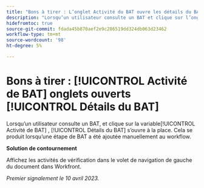 ```yaml
---
title: "Bons à tirer : L’onglet Activité du BAT ouvre les détails du BAT"
description: "Lorsqu’un utilisateur consulte un BAT et clique sur l’onglet Activité du BAT, l’onglet Détails du BAT s’ouvre à la place. Cela se produit lorsqu’une étape du BAT a été ajoutée manuellement au workflow."
hidefromtoc: true
source-git-commit: fdada45b870aef2e9c286519dd324db063d23462
workflow-type: tm+mt
source-wordcount: '98'
ht-degree: 5%

---
```



# Bons à tirer : [!UICONTROL Activité de BAT] onglets ouverts [!UICONTROL Détails du BAT]

<!--This article is on WF and WFP TOCs-->

Lorsqu’un utilisateur consulte un BAT, et clique sur la variable[!UICONTROL Activité de BAT] , [!UICONTROL Détails du BAT] s’ouvre à la place. Cela se produit lorsqu’une étape de BAT a été ajoutée manuellement au workflow.

**Solution de contournement**

Affichez les activités de vérification dans le volet de navigation de gauche du document dans Workfront.

_Premier signalement le 10 avril 2023._

